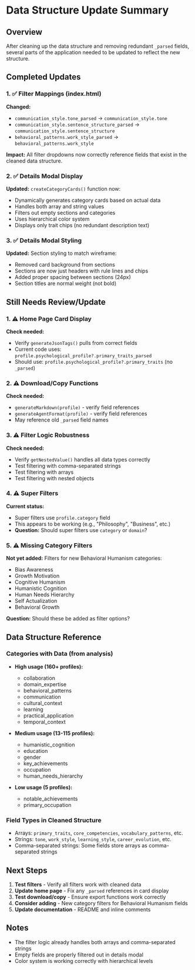 # Data Structure Update Summary

## Overview
After cleaning up the data structure and removing redundant `_parsed` fields, several parts of the application needed to be updated to reflect the new structure.

## Completed Updates

### 1. ✅ Filter Mappings (index.html)
**Changed:**
- `communication_style.tone_parsed` → `communication_style.tone`
- `communication_style.sentence_structure_parsed` → `communication_style.sentence_structure`
- `behavioral_patterns.work_style_parsed` → `behavioral_patterns.work_style`

**Impact:** All filter dropdowns now correctly reference fields that exist in the cleaned data structure.

### 2. ✅ Details Modal Display
**Updated:** `createCategoryCards()` function now:
- Dynamically generates category cards based on actual data
- Handles both array and string values
- Filters out empty sections and categories
- Uses hierarchical color system
- Displays only trait chips (no redundant description text)

### 3. ✅ Details Modal Styling
**Updated:** Section styling to match wireframe:
- Removed card background from sections
- Sections are now just headers with rule lines and chips
- Added proper spacing between sections (24px)
- Section titles are normal weight (not bold)

## Still Needs Review/Update

### 1. ⚠️ Home Page Card Display
**Check needed:**
- Verify `generateJsonTags()` pulls from correct fields
- Current code uses: `profile.psychological_profile?.primary_traits_parsed`
- Should use: `profile.psychological_profile?.primary_traits` (no `_parsed`)

### 2. ⚠️ Download/Copy Functions
**Check needed:**
- `generateMarkdown(profile)` - verify field references
- `generateAgentFormat(profile)` - verify field references
- May reference old `_parsed` field names

### 3. ⚠️ Filter Logic Robustness
**Check needed:**
- Verify `getNestedValue()` handles all data types correctly
- Test filtering with comma-separated strings
- Test filtering with arrays
- Test filtering with nested objects

### 4. ⚠️ Super Filters
**Current status:**
- Super filters use `profile.category` field
- This appears to be working (e.g., "Philosophy", "Business", etc.)
- **Question:** Should super filters use `category` or `domain`?

### 5. ⚠️ Missing Category Filters
**Not yet added:**
Filters for new Behavioral Humanism categories:
- Bias Awareness
- Growth Motivation
- Cognitive Humanism
- Humanistic Cognition
- Human Needs Hierarchy
- Self Actualization
- Behavioral Growth

**Question:** Should these be added as filter options?

## Data Structure Reference

### Categories with Data (from analysis)
- **High usage (160+ profiles):**
  - collaboration
  - domain_expertise
  - behavioral_patterns
  - communication
  - cultural_context
  - learning
  - practical_application
  - temporal_context

- **Medium usage (13-115 profiles):**
  - humanistic_cognition
  - education
  - gender
  - key_achievements
  - occupation
  - human_needs_hierarchy

- **Low usage (5 profiles):**
  - notable_achievements
  - primary_occupation

### Field Types in Cleaned Structure
- Arrays: `primary_traits`, `core_competencies`, `vocabulary_patterns`, etc.
- Strings: `tone`, `work_style`, `learning_style`, `career_evolution`, etc.
- Comma-separated strings: Some fields store arrays as comma-separated strings

## Next Steps

1. **Test filters** - Verify all filters work with cleaned data
2. **Update home page** - Fix any `_parsed` references in card display
3. **Test download/copy** - Ensure export functions work correctly
4. **Consider adding** - New category filters for Behavioral Humanism fields
5. **Update documentation** - README and inline comments

## Notes
- The filter logic already handles both arrays and comma-separated strings
- Empty fields are properly filtered out in details modal
- Color system is working correctly with hierarchical levels

